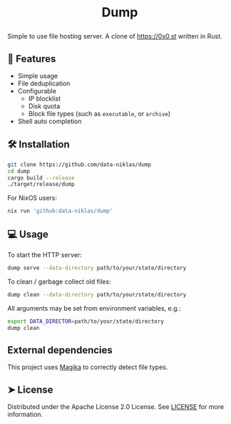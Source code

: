 # <p align="center">Dump</p>
Simple to use file hosting server.
A clone of https://0x0.st written in Rust.


## 🧐 Features
- Simple usage
- File deduplication
- Configurable
  - IP blocklist
  - Disk quota
  - Block file types (such as `executable`, or `archive`)
- Shell auto completion
## 🛠️ Installation


```sh
git clone https://github.com/data-niklas/dump
cd dump
cargo build --release
./target/release/dump
```

For NixOS users:
```sh
nix run 'github:data-niklas/dump'
```


## 💻 Usage
To start the HTTP server:
```sh
dump serve --data-directory path/to/your/state/directory
```

To clean / garbage collect old files:
```sh
dump clean --data-directory path/to/your/state/directory
```

All arguments may be set from environment variables, e.g.:
```sh
export DATA_DIRECTOR=path/to/your/state/directory
dump clean
```
## External dependencies
This project uses [Magika](https://github.com/google/magika/) to correctly detect file types.

## ➤ License
Distributed under the Apache License 2.0 License. See [LICENSE](LICENSE) for more information.
